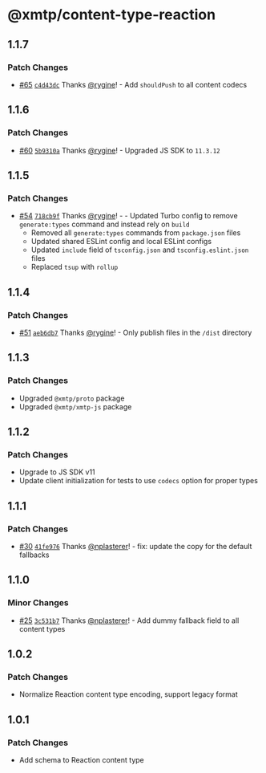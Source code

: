 # @xmtp/content-type-reaction

## 1.1.7

### Patch Changes

- [#65](https://github.com/xmtp/xmtp-js-content-types/pull/65) [`c4d43dc`](https://github.com/xmtp/xmtp-js-content-types/commit/c4d43dc948231de5c7f730e06f0931076de0673b) Thanks [@rygine](https://github.com/rygine)! - Add `shouldPush` to all content codecs

## 1.1.6

### Patch Changes

- [#60](https://github.com/xmtp/xmtp-js-content-types/pull/60) [`5b9310a`](https://github.com/xmtp/xmtp-js-content-types/commit/5b9310ac89fd23e5cfd74903894073b6ef8af7c3) Thanks [@rygine](https://github.com/rygine)! - Upgraded JS SDK to `11.3.12`

## 1.1.5

### Patch Changes

- [#54](https://github.com/xmtp/xmtp-js-content-types/pull/54) [`718cb9f`](https://github.com/xmtp/xmtp-js-content-types/commit/718cb9fec51f74bf2402f3f22160687cae35dda8) Thanks [@rygine](https://github.com/rygine)! - - Updated Turbo config to remove `generate:types` command and instead rely on `build`
  - Removed all `generate:types` commands from `package.json` files
  - Updated shared ESLint config and local ESLint configs
  - Updated `include` field of `tsconfig.json` and `tsconfig.eslint.json` files
  - Replaced `tsup` with `rollup`

## 1.1.4

### Patch Changes

- [#51](https://github.com/xmtp/xmtp-js-content-types/pull/51) [`aeb6db7`](https://github.com/xmtp/xmtp-js-content-types/commit/aeb6db73a63409a33c7d3d3431e33682b0ce4c4d) Thanks [@rygine](https://github.com/rygine)! - Only publish files in the `/dist` directory

## 1.1.3

### Patch Changes

- Upgraded `@xmtp/proto` package
- Upgraded `@xmtp/xmtp-js` package

## 1.1.2

### Patch Changes

- Upgrade to JS SDK v11
- Update client initialization for tests to use `codecs` option for proper types

## 1.1.1

### Patch Changes

- [#30](https://github.com/xmtp/xmtp-js-content-types/pull/30) [`41fe976`](https://github.com/xmtp/xmtp-js-content-types/commit/41fe976c009af8daa415e29b6820166675a8c77b) Thanks [@nplasterer](https://github.com/nplasterer)! - fix: update the copy for the default fallbacks

## 1.1.0

### Minor Changes

- [#25](https://github.com/xmtp/xmtp-js-content-types/pull/25) [`3c531b7`](https://github.com/xmtp/xmtp-js-content-types/commit/3c531b7dc057a9f7907a9289a0a35f0da3a48e44) Thanks [@nplasterer](https://github.com/nplasterer)! - Add dummy fallback field to all content types

## 1.0.2

### Patch Changes

- Normalize Reaction content type encoding, support legacy format

## 1.0.1

### Patch Changes

- Add schema to Reaction content type
